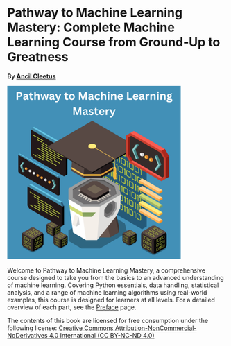# Pathway to Machine Learning Mastery: Complete Machine Learning Course from Ground-Up to Greatness

**By [Ancil Cleetus][ancilcleetus]**

<img alt="Logo of Pathway to Machine Learning Mastery Course" src="/Pathway-to-Machine-Learning-Mastery-Book/content/Pathway-to-Machine-Learning-Mastery-Logo.png" height="400px">

Welcome to Pathway to Machine Learning Mastery, a comprehensive course designed to take you from the basics to an advanced understanding of machine learning. Covering Python essentials, data handling, statistical analysis, and a range of machine learning algorithms using real-world examples, this course is designed for learners at all levels. For a detailed overview of each part, see the [Preface][preface] page.

The contents of this book are licensed for free consumption under the following license:
[Creative Commons Attribution-NonCommercial-NoDerivatives 4.0 International (CC BY-NC-ND 4.0)](https://creativecommons.org/licenses/by-nc-nd/4.0/)

[ancilcleetus]: https://github.com/ancilcleetus/
[preface]: /Pathway-to-Machine-Learning-Mastery-Book/content/preface.html
